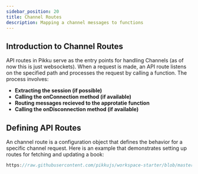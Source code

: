 ```yaml
---
sidebar_position: 20
title: Channel Routes
description: Mapping a channel messages to functions 
---
```


## Introduction to Channel Routes

API routes in Pikku serve as the entry points for handling Channels (as of now this is just websockets). When a request is made, an API route listens on the specified path and processes the request by calling a function. The process involves:

- **Extracting the session (if possible)**
- **Calling the onConnection method (if available)**
- **Routing messages recieved to the approtatie function**
- **Calling the onDisconnection method (if available)**

## Defining API Routes

An channel route is a configuration object that defines the behavior for a specific channel request. Here is an example that demonstrates setting up routes for fetching and updating a book:

```typescript reference title="events.channel.ts"
https://raw.githubusercontent.com/pikkujs/workspace-starter/blob/master/packages/functions/src/functions/events/events.channel.ts
```